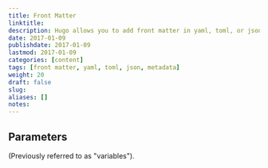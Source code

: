 ```yaml
---
title: Front Matter
linktitle:
description: Hugo allows you to add front matter in yaml, toml, or json to you content/markdown files.
date: 2017-01-09
publishdate: 2017-01-09
lastmod: 2017-01-09
categories: [content]
tags: [front matter, yaml, toml, json, metadata]
weight: 20
draft: false
slug:
aliases: []
notes:
---
```


## Parameters

(Previously referred to as "variables").